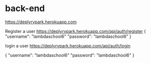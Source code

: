 # back-end





https://deplyrvpark.herokuapp.com

Register a user
https://deplyrvpark.herokuapp.com/api/auth/register
{
    "username": "lambdaschool6"
    "password": "lambdaschool6"
}

login a user
https://deplyrvpark.herokuapp.com/api/auth/login

{
    "username": "lambdaschool6"
    "password": "lambdaschool6"
}